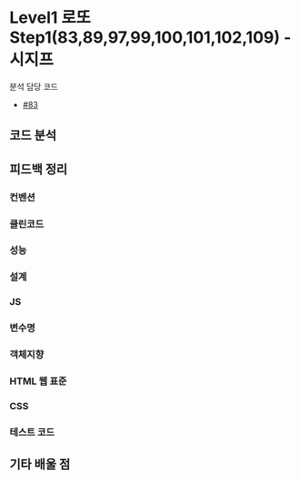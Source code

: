 # Level1 로또 Step1(83,89,97,99,100,101,102,109) - 시지프

분석 담당 코드

- [#83](https://github.com/woowacourse/javascript-lotto/pull/83)

## 코드 분석

## 피드백 정리

### 컨벤션

### 클린코드

### 성능

### 설계

### JS

### 변수명

### 객체지향

### HTML 웹 표준

### CSS

### 테스트 코드

## 기타 배울 점
